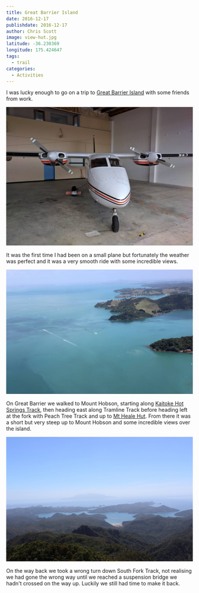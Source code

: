```yaml
---
title: Great Barrier Island
date: 2016-12-17
publishdate: 2016-12-17
author: Chris Scott
image: view-hut.jpg
latitude: -36.230369
longitude: 175.424647
tags:
  - trail
categories:
  - Activities
---
```


I was lucky enough to go on a trip to [Great Barrier Island](https://en.wikipedia.org/wiki/Great_Barrier_Island) with some friends from work.

![Small plane](small-plane.jpg)

It was the first time I had been on a small plane but fortunately the weather was perfect and it was a very smooth ride with some incredible views.

![On the way to Great Barrier](flying-over.jpg)

On Great Barrier we walked to Mount Hobson, starting along [Kaitoke Hot Springs Track](http://www.doc.govt.nz/parks-and-recreation/places-to-go/auckland/places/great-barrier-island-aotea/things-to-do/tracks/kaitoke-hot-springs-track/), then heading east along Tramline Track before heading left at the fork with Peach Tree Track and up to [Mt Heale Hut](http://www.doc.govt.nz/parks-and-recreation/places-to-go/auckland/places/great-barrier-island-aotea/things-to-do/mt-heale-hut/). From there it was a short but very steep up to Mount Hobson and some incredible views over the island.

![View from Mount Hobson](view-mount-hobson.jpg)

On the way back we took a wrong turn down South Fork Track, not realising we had gone the wrong way until we reached a suspension bridge we hadn't crossed on the way up. Luckily we still had time to make it back.
